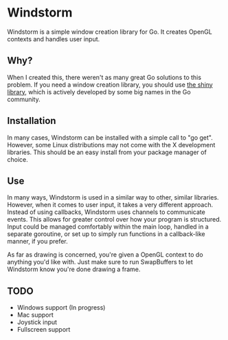 Windstorm
=========
Windstorm is a simple window creation library for Go. It creates OpenGL
contexts and handles user input.

Why?
----
When I created this, there weren't as many great Go solutions to this problem.
If you need a window creation library, you should use
[the shiny library](http://golang.org/x/exp/shiny), which is actively
developed by some big names in the Go community.

Installation
------------
In many cases, Windstorm can be installed with a simple call to "go get".
However, some Linux distributions may not come with the X development
libraries. This should be an easy install from your package manager of choice.

Use
---
In many ways, Windstorm is used in a similar way to other, similar libraries.
However, when it comes to user input, it takes a very different approach.
Instead of using callbacks, Windstorm uses channels to communicate events. This
allows for greater control over how your program is structured. Input could be
managed comfortably within the main loop, handled in a separate goroutine, or
set up to simply run functions in a callback-like manner, if you prefer.

As far as drawing is concerned, you're given a OpenGL context to do anything
you'd like with. Just make sure to run SwapBuffers to let Windstorm know you're
done drawing a frame.

TODO
----
 - Windows support (In progress)
 - Mac support
 - Joystick input
 - Fullscreen support
